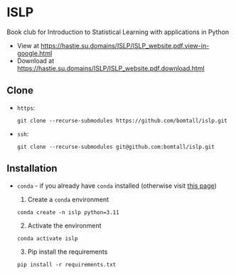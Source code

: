 # ISLP

Book club for Introduction to Statistical Learning with applications in Python

- View at https://hastie.su.domains/ISLP/ISLP_website.pdf.view-in-google.html
- Download at https://hastie.su.domains/ISLP/ISLP_website.pdf.download.html

## Clone
- `https`:
  ```shell
  git clone --recurse-submodules https://github.com/bomtall/islp.git
  ```
  
- `ssh`:
  ```shell
  git clone --recurse-submodules git@github.com:bomtall/islp.git
  ```

## Installation
- `conda` - if you already have `conda` installed (otherwise visit [this page](https://docs.conda.io/projects/miniconda/en/latest/miniconda-install.html))

  1. Create a `conda` environment
  ```
  conda create -n islp python=3.11
  ```
  2. Activate the environment
  ```
  conda activate islp
  ```
  3. Pip install the requirements
  ```
  pip install -r requirements.txt
  ```